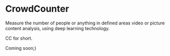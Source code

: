 # CrowdCounter
Measure the number of people or anything in defined areas video or picture content analysis, 
using deep learning technology.

CC for short.

Coming soon;)
